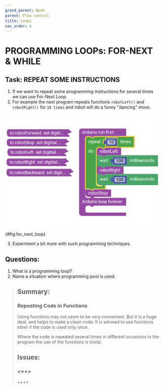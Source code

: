 ```yaml
---
grand_parent: Book
parent: Flow control
title: Loops
nav_order: 4
---
```


# PROGRAMMING LOOPs: FOR-NEXT & WHILE

## Task: REPEAT SOME INSTRUCTIONS

1. If we want to repeat some programming instructions for several times we can use For-Next Loop.
2. For example the next program repeats functions `robotLeft()` and `robotRight()` for `10 times` and robot will do a funny \"dancing\" move.

![An example of FOR-NEX loop.](./slike/Loop_For_1.png){#fig:for_next_loop}

3. Experiment a bit more with such programming techniques.

## Questions:

1.  What is a programming loop?
2.  Name a situation where programming pool is used.

> ## Summary:
> 
> ### Repeating Code in Functions
> Using functions may not seem to be very convenient. But it is a huge deal, and helps to make a clean code. It is advised to use functions ether if the code is used only once.
>
> Where the code is repeated several times in different occasions in the program the use of the functions is trivial.
> 
> ## Issues:
> 
> ### *<++>*
> 
> <++>  


